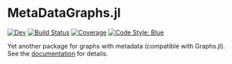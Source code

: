 # MetaDataGraphs.jl

<!-- [![Stable](https://img.shields.io/badge/docs-stable-blue.svg)](https://gdalle.github.io/MetaDataGraphs.jl/stable) -->
[![Dev](https://img.shields.io/badge/docs-dev-blue.svg)](https://gdalle.github.io/MetaDataGraphs.jl/dev/)
[![Build Status](https://github.com/gdalle/MetaDataGraphs.jl/actions/workflows/CI.yml/badge.svg?branch=main)](https://github.com/gdalle/MetaDataGraphs.jl/actions/workflows/CI.yml?query=branch%3Amain)
[![Coverage](https://codecov.io/gh/gdalle/MetaDataGraphs.jl/branch/main/graph/badge.svg)](https://codecov.io/gh/gdalle/MetaDataGraphs.jl)
[![Code Style: Blue](https://img.shields.io/badge/code%20style-blue-4495d1.svg)](https://github.com/invenia/BlueStyle)

Yet another package for graphs with metadata (compatible with Graphs.jl). See the [documentation](https://gdalle.github.io/MetaDataGraphs.jl/dev/) for details.
